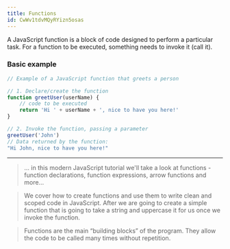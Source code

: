 ```yaml
---
title: Functions
id: CwWv1tdvMQyRYizn5osas
---
```


A JavaScript function is a block of code designed to perform a particular task. For a function to be executed, something needs to invoke it (call it).

### Basic example

``` javascript
// Example of a JavaScript function that greets a person

// 1. Declare/create the function
function greetUser(userName) {
    // code to be executed
    return 'Hi ' + userName + ', nice to have you here!'
}

// 2. Invoke the function, passing a parameter
greetUser('John')
// Data returned by the function:
"Hi John, nice to have you here!"
```

---

<link-bookmark href="https://www.youtube.com/watch?v=xUI5Tsl2JpY" title="Functions - Modern JavaScript Tutorial">

> ... in this modern JavaScript tutorial we'll take a look at functions - function declarations, function expressions, arrow functions and more...

</link-bookmark>

<link-bookmark href="https://www.youtube.com/watch?v=xjAu2Y2nJ34" title="Javascript Functions & Parameters | Javascript Tutorial For Beginners" :concepts="['Create a function', 'Different Types of Functions', 'Parameters']">

> We cover how to create functions and use them to write clean and scoped code in JavaScript. After we are going to create a simple function that is going to take a string and uppercase it for us once we invoke the function.

</link-bookmark>

<link-bookmark href="https://javascript.info/function-basics" title="Functions">

> Functions are the main “building blocks” of the program. They allow the code to be called many times without repetition.

</link-bookmark>
